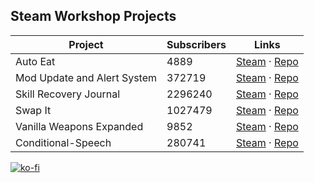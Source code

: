 ## Steam Workshop Projects

<!-- START:WORKSHOP -->

| Project | Subscribers | Links |
|---------|-------------|--------|
| Auto Eat | 4889 | [Steam](https://steamcommunity.com/sharedfiles/filedetails/?id=2365757229) · [Repo](https://github.com/Chuckleberry-Finn/AutoEat) |
| Mod Update and Alert System | 372719 | [Steam](https://steamcommunity.com/sharedfiles/filedetails/?id=3077900375) · [Repo](https://github.com/Chuckleberry-Finn/moddingAlertSystem) |
| Skill Recovery Journal | 2296240 | [Steam](https://steamcommunity.com/sharedfiles/filedetails/?id=2503622437) · [Repo](https://github.com/Chuckleberry-Finn/Skill-Recovery-Journal) |
| Swap It | 1027479 | [Steam](https://steamcommunity.com/sharedfiles/filedetails/?id=2366717227) · [Repo](https://github.com/Chuckleberry-Finn/SwapIt) |
| Vanilla Weapons Expanded | 9852 | [Steam](https://steamcommunity.com/sharedfiles/filedetails/?id=2357915214) · [Repo](https://github.com/Chuckleberry-Finn/Vanilla-Weapons-Expanded) |
| Conditional-Speech | 280741 | [Steam](https://steamcommunity.com/sharedfiles/filedetails/?id=2398253681) · [Repo](https://github.com/Chuckleberry-Finn/zomboid-cnd-speech) |

<!-- END:WORKSHOP -->

[![ko-fi](https://ko-fi.com/img/githubbutton_sm.svg)](https://ko-fi.com/Y8Y551NJ2)